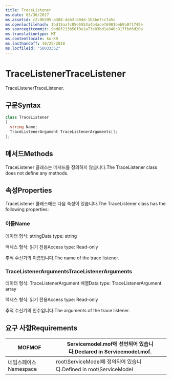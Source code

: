 ```yaml
---
title: TraceListener
ms.date: 03/30/2017
ms.assetid: c2c0b595-a384-4eb3-b94d-1b3be7cc7a5c
ms.openlocfilehash: 1bd15aafc85e5553a4b4acef6901beb9a0f1745e
ms.sourcegitcommit: 9bd8f213b50f0e1a73e03bd1e840c917fbd6d20a
ms.translationtype: MT
ms.contentlocale: ko-KR
ms.lasthandoff: 10/25/2018
ms.locfileid: "50033352"
---
```

# <a name="tracelistener"></a><span data-ttu-id="b91ed-102">TraceListener</span><span class="sxs-lookup"><span data-stu-id="b91ed-102">TraceListener</span></span>
<span data-ttu-id="b91ed-103">TraceListener</span><span class="sxs-lookup"><span data-stu-id="b91ed-103">TraceListener.</span></span>  
  
## <a name="syntax"></a><span data-ttu-id="b91ed-104">구문</span><span class="sxs-lookup"><span data-stu-id="b91ed-104">Syntax</span></span>  
  
```csharp
class TraceListener  
{  
  string Name;  
  TraceListenerArgument TraceListenerArguments[];  
};  
```  
  
## <a name="methods"></a><span data-ttu-id="b91ed-105">메서드</span><span class="sxs-lookup"><span data-stu-id="b91ed-105">Methods</span></span>  
 <span data-ttu-id="b91ed-106">TraceListener 클래스는 메서드를 정의하지 않습니다.</span><span class="sxs-lookup"><span data-stu-id="b91ed-106">The TraceListener class does not define any methods.</span></span>  
  
## <a name="properties"></a><span data-ttu-id="b91ed-107">속성</span><span class="sxs-lookup"><span data-stu-id="b91ed-107">Properties</span></span>  
 <span data-ttu-id="b91ed-108">TraceListener 클래스에는 다음 속성이 있습니다.</span><span class="sxs-lookup"><span data-stu-id="b91ed-108">The TraceListener class has the following properties:</span></span>  
  
### <a name="name"></a><span data-ttu-id="b91ed-109">이름</span><span class="sxs-lookup"><span data-stu-id="b91ed-109">Name</span></span>  
 <span data-ttu-id="b91ed-110">데이터 형식: string</span><span class="sxs-lookup"><span data-stu-id="b91ed-110">Data type: string</span></span>  
  
 <span data-ttu-id="b91ed-111">액세스 형식: 읽기 전용</span><span class="sxs-lookup"><span data-stu-id="b91ed-111">Access type: Read-only</span></span>  
  
 <span data-ttu-id="b91ed-112">추적 수신기의 이름입니다.</span><span class="sxs-lookup"><span data-stu-id="b91ed-112">The name of the trace listener.</span></span>  
  
### <a name="tracelistenerarguments"></a><span data-ttu-id="b91ed-113">TraceListenerArguments</span><span class="sxs-lookup"><span data-stu-id="b91ed-113">TraceListenerArguments</span></span>  
 <span data-ttu-id="b91ed-114">데이터 형식: TraceListenerArgument 배열</span><span class="sxs-lookup"><span data-stu-id="b91ed-114">Data type: TraceListenerArgument array</span></span>  
  
 <span data-ttu-id="b91ed-115">액세스 형식: 읽기 전용</span><span class="sxs-lookup"><span data-stu-id="b91ed-115">Access type: Read-only</span></span>  
  
 <span data-ttu-id="b91ed-116">추적 수신기의 인수입니다.</span><span class="sxs-lookup"><span data-stu-id="b91ed-116">The arguments of the trace listener.</span></span>  
  
## <a name="requirements"></a><span data-ttu-id="b91ed-117">요구 사항</span><span class="sxs-lookup"><span data-stu-id="b91ed-117">Requirements</span></span>  
  
|<span data-ttu-id="b91ed-118">MOF</span><span class="sxs-lookup"><span data-stu-id="b91ed-118">MOF</span></span>|<span data-ttu-id="b91ed-119">Servicemodel.mof에 선언되어 있습니다.</span><span class="sxs-lookup"><span data-stu-id="b91ed-119">Declared in Servicemodel.mof.</span></span>|  
|---------|-----------------------------------|  
|<span data-ttu-id="b91ed-120">네임스페이스</span><span class="sxs-lookup"><span data-stu-id="b91ed-120">Namespace</span></span>|<span data-ttu-id="b91ed-121">root\ServiceModel에 정의되어 있습니다.</span><span class="sxs-lookup"><span data-stu-id="b91ed-121">Defined in root\ServiceModel</span></span>|
